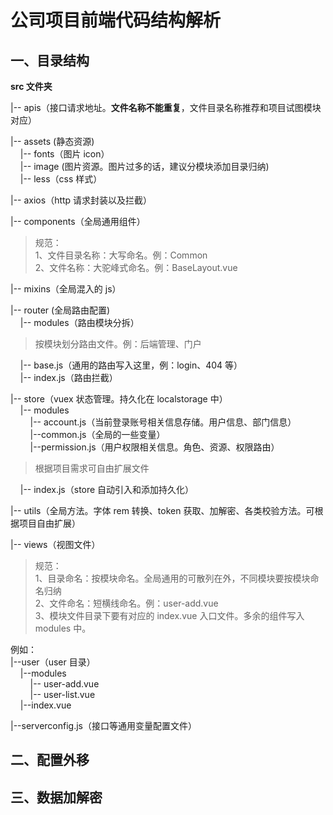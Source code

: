 # 公司项目前端代码结构解析

## 一、目录结构

**src 文件夹**

|-- apis（接口请求地址。**文件名称不能重复**，文件目录名称推荐和项目试图模块对应）

|-- assets (静态资源)  
&nbsp; &nbsp; |-- fonts（图片 icon）  
&nbsp; &nbsp; |-- image (图片资源。图片过多的话，建议分模块添加目录归纳)  
&nbsp; &nbsp; |-- less（css 样式）

|-- axios（http 请求封装以及拦截）

|-- components（全局通用组件）

> 规范：  
> 1、文件目录名称：大写命名。例：Common  
> 2、文件名称：大驼峰式命名。例：BaseLayout.vue

|-- mixins（全局混入的 js）

|-- router (全局路由配置)  
&nbsp; &nbsp; |-- modules（路由模块分拆）

> 按模块划分路由文件。例：后端管理、门户

&nbsp; &nbsp; |-- base.js（通用的路由写入这里，例：login、404 等）  
&nbsp; &nbsp; |-- index.js（路由拦截）

|-- store（vuex 状态管理。持久化在 localstorage 中）  
&nbsp; &nbsp; |-- modules  
&nbsp; &nbsp; &nbsp; &nbsp; |-- account.js（当前登录账号相关信息存储。用户信息、部门信息）  
&nbsp; &nbsp; &nbsp; &nbsp; |--common.js（全局的一些变量）  
&nbsp; &nbsp; &nbsp; &nbsp; |--permission.js（用户权限相关信息。角色、资源、权限路由）

> 根据项目需求可自由扩展文件

&nbsp; &nbsp; |-- index.js（store 自动引入和添加持久化）

|-- utils（全局方法。字体 rem 转换、token 获取、加解密、各类校验方法。可根据项目自由扩展）

|-- views（视图文件）

> 规范：  
> 1、目录命名：按模块命名。全局通用的可散列在外，不同模块要按模块命名归纳  
> 2、文件命名：短横线命名。例：user-add.vue  
> 3、模块文件目录下要有对应的 index.vue 入口文件。多余的组件写入 modules 中。

例如：  
|--user（user 目录）  
&nbsp; &nbsp; |--modules  
&nbsp; &nbsp; &nbsp; &nbsp; |-- user-add.vue  
&nbsp; &nbsp; &nbsp; &nbsp; |-- user-list.vue  
&nbsp; &nbsp; |--index.vue

|--serverconfig.js（接口等通用变量配置文件）

## 二、配置外移

## 三、数据加解密
